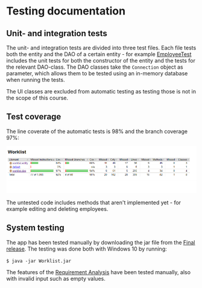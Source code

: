 # Testing documentation


## Unit- and integration tests

The unit- and integration tests are divided into three test files. Each file tests both the entity and the DAO of a certain entity - for example [EmployeeTest](https://github.com/sarlijes/Worklist/blob/master/Worklist/src/test/java/worklist/EmployeeTest.java) includes the unit tests for both the constructor of the entity and the tests for the relevant DAO-class. The DAO classes take the ```Connection``` object as parameter, which allows them to be tested using an in-memory database when running the tests. 

The UI classes are excluded from automatic testing as testing those is not in the scope of this course.

## Test coverage

The line coverate of the automatic tests is 98% and the branch coverage 97%:

<img src="https://github.com/sarlijes/Worklist/blob/master/Documentation/pictures/test_coverage.PNG?raw=true">

The untested code includes methods that aren't implemented yet - for example editing and deleting employees.

## System testing

The app has been tested manually by downloading the jar file from the [Final release](https://github.com/sarlijes/Worklist/releases/tag/final). The testing was done both with Windows 10 by running:

```$ java -jar Worklist.jar```

The features of the [Requirement Analysis](https://github.com/sarlijes/Worklist/blob/master/Documentation/requirement-analysis.md) have been tested manually, also with invalid input such as empty values.